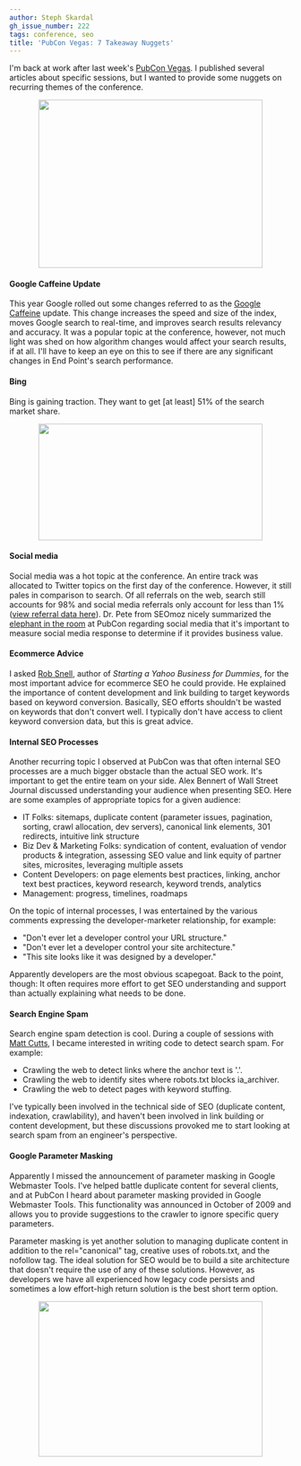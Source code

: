 ```yaml
---
author: Steph Skardal
gh_issue_number: 222
tags: conference, seo
title: 'PubCon Vegas: 7 Takeaway Nuggets'
---
```


I'm back at work after last week's [PubCon Vegas](http://www.pubcon.com/). I published several articles about specific sessions, but I wanted to provide some nuggets on recurring themes of the conference.

<a href="/blog/2009/11/16/pubcon-vegas-7-takeaway-nuggets/image-0-big.jpeg" onblur="try {parent.deselectBloggerImageGracefully();} catch(e) {}"><img alt="" border="0" id="BLOGGER_PHOTO_ID_5404762489849624482" src="/blog/2009/11/16/pubcon-vegas-7-takeaway-nuggets/image-0.jpeg" style="display:block; margin:0px auto 10px; text-align:center;cursor:pointer; cursor:hand;width: 400px; height: 300px;"/></a>

#### Google Caffeine Update

This year Google rolled out some changes referred to as the [Google Caffeine](http://mashable.com/2009/08/10/google-caffeine/) update. This change increases the speed and size of the index, moves Google search to real-time, and improves search results relevancy and accuracy. It was a popular topic at the conference, however, not much light was shed on how algorithm changes would affect your search results, if at all. I'll have to keep an eye on this to see if there are any significant changes in End Point's search performance.

#### Bing

Bing is gaining traction. They want to get [at least] 51% of the search market share.

<a href="/blog/2009/11/16/pubcon-vegas-7-takeaway-nuggets/image-1-big.jpeg" onblur="try {parent.deselectBloggerImageGracefully();} catch(e) {}"><img alt="" border="0" id="BLOGGER_PHOTO_ID_5404762491452538162" src="/blog/2009/11/16/pubcon-vegas-7-takeaway-nuggets/image-1.jpeg" style="display:block; margin:0px auto 10px; text-align:center;cursor:pointer; cursor:hand;width: 400px; height: 208px;"/></a>

#### Social media

Social media was a hot topic at the conference. An entire track was allocated to Twitter topics on the first day of the conference. However, it still pales in comparison to search. Of all referrals on the web, search still accounts for 98% and social media referrals only account for less than 1% ([view referral data here](http://chitika.com/research/2009/social-vs-search/)). Dr. Pete from SEOmoz nicely summarized the [elephant in the room](http://www.seomoz.org/blog/is-social-media-roi-unmeasurable) at PubCon regarding social media that it's important to measure social media response to determine if it provides business value.

#### Ecommerce Advice

I asked [Rob Snell](http://www.robsnell.com/), author of *Starting a Yahoo Business for Dummies*, for the most important advice for ecommerce SEO he could provide. He explained the importance of content development and link building to target keywords based on keyword conversion. Basically, SEO efforts shouldn't be wasted on keywords that don't convert well. I typically don't have access to client keyword conversion data, but this is great advice.

#### Internal SEO Processes

Another recurring topic I observed at PubCon was that often internal SEO processes are a much bigger obstacle than the actual SEO work. It's important to get the entire team on your side. Alex Bennert of Wall Street Journal discussed understanding your audience when presenting SEO. Here are some examples of appropriate topics for a given audience:

- IT Folks: sitemaps, duplicate content (parameter issues, pagination, sorting, crawl allocation, dev servers), canonical link elements, 301 redirects, intuitive link structure
- Biz Dev & Marketing Folks: syndication of content, evaluation of vendor products & integration, assessing SEO value and link equity of partner sites, microsites, leveraging multiple assets
- Content Developers: on page elements best practices, linking, anchor text best practices, keyword research, keyword trends, analytics
- Management: progress, timelines, roadmaps

On the topic of internal processes, I was entertained by the various comments expressing the developer-marketer relationship, for example:

- "Don't ever let a developer control your URL structure."
- "Don't ever let a developer control your site architecture."
- "This site looks like it was designed by a developer."

Apparently developers are the most obvious scapegoat. Back to the point, though: It often requires more effort to get SEO understanding and support than actually explaining what needs to be done.

#### Search Engine Spam

Search engine spam detection is cool. During a couple of sessions with [Matt Cutts](http://www.mattcutts.com/), I became interested in writing code to detect search spam. For example:

- Crawling the web to detect links where the anchor text is '.'.
- Crawling the web to identify sites where robots.txt blocks ia_archiver.
- Crawling the web to detect pages with keyword stuffing.

I've typically been involved in the technical side of SEO (duplicate content, indexation, crawlability), and haven't been involved in link building or content development, but these discussions provoked me to start looking at search spam from an engineer's perspective.

#### Google Parameter Masking

Apparently I missed the announcement of parameter masking in Google Webmaster Tools. I've helped battle duplicate content for several clients, and at PubCon I heard about parameter masking provided in Google Webmaster Tools. This functionality was announced in October of 2009 and allows you to provide suggestions to the crawler to ignore specific query parameters.

Parameter masking is yet another solution to managing duplicate content in addition to the rel="canonical" tag, creative uses of robots.txt, and the nofollow tag. The ideal solution for SEO would be to build a site architecture that doesn't require the use of any of these solutions. However, as developers we have all experienced how legacy code persists and sometimes a low effort-high return solution is the best short term option.

<a href="/blog/2009/11/16/pubcon-vegas-7-takeaway-nuggets/image-2-big.png" onblur="try {parent.deselectBloggerImageGracefully();} catch(e) {}"><img alt="" border="0" id="BLOGGER_PHOTO_ID_5404762496685302306" src="/blog/2009/11/16/pubcon-vegas-7-takeaway-nuggets/image-2.png" style="display:block; margin:0px auto 10px; text-align:center;cursor:pointer; cursor:hand;width: 400px; height: 277px;"/></a>
